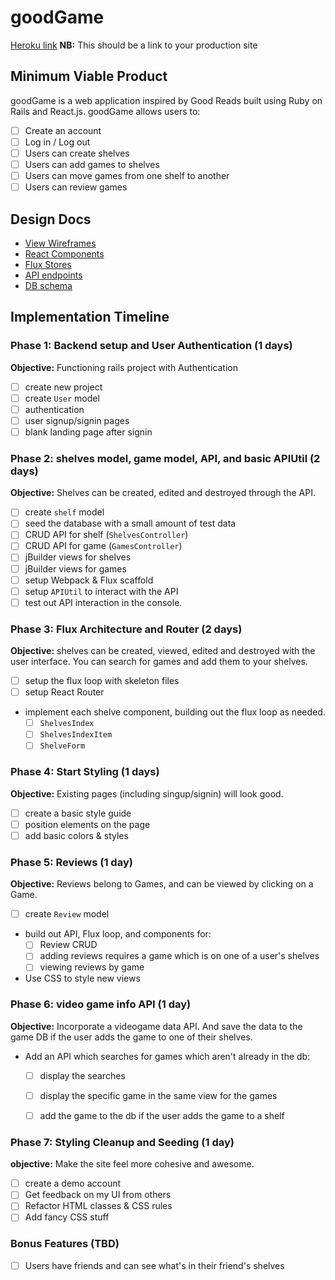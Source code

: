 # goodGame

[Heroku link][heroku] **NB:** This should be a link to your production site

[heroku]: http://www.herokuapp.com

## Minimum Viable Product

goodGame is a web application inspired by Good Reads built using Ruby on Rails
and React.js. goodGame allows users to:

<!-- This is a Markdown checklist. Use it to keep track of your
progress. Put an x between the brackets for a checkmark: [x] -->

- [ ] Create an account
- [ ] Log in / Log out
- [ ] Users can create shelves
- [ ] Users can add games to shelves
- [ ] Users can move games from one shelf to another
- [ ] Users can review games

## Design Docs
* [View Wireframes][views]
* [React Components][components]
* [Flux Stores][stores]
* [API endpoints][api-endpoints]
* [DB schema][schema]

[views]: ./docs/views.md
[components]: ./docs/components.md
[stores]: ./docs/stores.md
[api-endpoints]: ./docs/api-endpoints.md
[schema]: ./docs/schema.md

## Implementation Timeline

### Phase 1: Backend setup and User Authentication (1 days)

**Objective:** Functioning rails project with Authentication

- [ ] create new project
- [ ] create `User` model
- [ ] authentication
- [ ] user signup/signin pages
- [ ] blank landing page after signin

### Phase 2: shelves model, game model, API, and basic APIUtil (2 days)

**Objective:** Shelves can be created, edited and destroyed through
the API.

- [ ] create `shelf` model
- [ ] seed the database with a small amount of test data
- [ ] CRUD API for shelf (`ShelvesController`)
- [ ] CRUD API for game (`GamesController`)
- [ ] jBuilder views for shelves
- [ ] jBuilder views for games
- [ ] setup Webpack & Flux scaffold
- [ ] setup `APIUtil` to interact with the API
- [ ] test out API interaction in the console.

### Phase 3: Flux Architecture and Router (2 days)

**Objective:** shelves can be created, viewed, edited and destroyed with the
user interface.  You can search for games and add them to your shelves.

- [ ] setup the flux loop with skeleton files
- [ ] setup React Router
- implement each shelve component, building out the flux loop as needed.
  - [ ] `ShelvesIndex`
  - [ ] `ShelvesIndexItem`
  - [ ] `ShelveForm`

### Phase 4: Start Styling (1 days)

**Objective:** Existing pages (including singup/signin) will look good.

- [ ] create a basic style guide
- [ ] position elements on the page
- [ ] add basic colors & styles

### Phase 5: Reviews (1 day)

**Objective:** Reviews belong to Games, and can be viewed by clicking on a Game.

- [ ] create `Review` model
- build out API, Flux loop, and components for:
  - [ ] Review CRUD
  - [ ] adding reviews requires a game which is on one of a user's shelves
  - [ ] viewing reviews by game
- Use CSS to style new views

### Phase 6: video game info API (1 day)

**Objective:** Incorporate a videogame data API.  And save the data to the game DB if the user adds the game to one of their shelves.

- Add an API which searches for games which aren't already in the db:
  - [ ] display the searches
  - [ ] display the specific game in the same view for the games
  - [ ] add the game to the db if the user adds the game to a shelf


### Phase 7: Styling Cleanup and Seeding (1 day)

**objective:** Make the site feel more cohesive and awesome.

- [ ] create a demo account
- [ ] Get feedback on my UI from others
- [ ] Refactor HTML classes & CSS rules
- [ ] Add fancy CSS stuff

### Bonus Features (TBD)
- [ ] Users have friends and can see what's in their friend's shelves


[phase-one]: ./docs/phases/phase1.md
[phase-two]: ./docs/phases/phase2.md
[phase-three]: ./docs/phases/phase3.md
[phase-four]: ./docs/phases/phase4.md
[phase-five]: ./docs/phases/phase5.md

